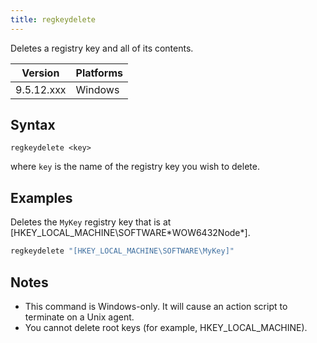 ```yaml
---
title: regkeydelete
---
```



Deletes a registry key and all of its contents.

Version |	Platforms
--- | ---
9.5.12.xxx | Windows

## Syntax

```regkeydelete <key>```

where `key` is the name of the registry key you wish to delete.

## Examples

Deletes the `MyKey` registry key that is at [HKEY_LOCAL_MACHINE\SOFTWARE\*WOW6432Node*].

```actionscript
regkeydelete "[HKEY_LOCAL_MACHINE\SOFTWARE\MyKey]" 
```

## Notes

- This command is Windows-only. It will cause an action script to terminate on a Unix agent.
- You cannot delete root keys (for example, HKEY_LOCAL_MACHINE).
